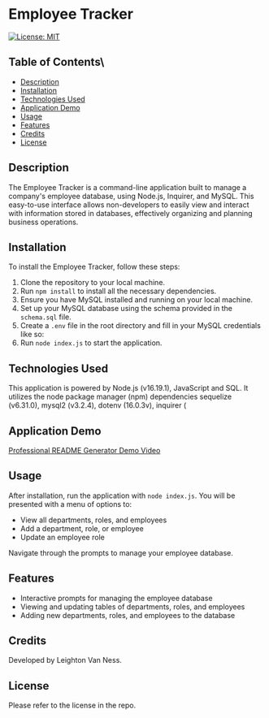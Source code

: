 # Employee Tracker
[![License: MIT](https://img.shields.io/badge/License-MIT-yellow.svg)](https://opensource.org/licenses/MIT)

## Table of Contents\
* [Description](#description)
* [Installation](#installation)
* [Technologies Used](#technologies-used)
* [Application Demo](#application-demo)
* [Usage](#usage)
* [Features](#features)
* [Credits](#credits)
* [License](#license)

## Description

The Employee Tracker is a command-line application built to manage a company's employee database, using Node.js, Inquirer, and MySQL. This easy-to-use interface allows non-developers to easily view and interact with information stored in databases, effectively organizing and planning business operations.

## Installation

To install the Employee Tracker, follow these steps:

1. Clone the repository to your local machine.
2. Run `npm install` to install all the necessary dependencies.
3. Ensure you have MySQL installed and running on your local machine.
4. Set up your MySQL database using the schema provided in the `schema.sql` file.
5. Create a `.env` file in the root directory and fill in your MySQL credentials like so:
6. Run `node index.js` to start the application.

## Technologies Used

This application is powered by Node.js (v16.19.1), JavaScript and SQL. It utilizes the node package manager (npm) dependencies sequelize (v6.31.0), mysql2 (v3.2.4), dotenv (16.0.3v), inquirer (

## Application Demo

[Professional README Generator Demo Video](https://www.icloud.com/iclouddrive/045wdyNu0Q88haiJf81CrEJcQ#Employee_Tracker)

## Usage

After installation, run the application with `node index.js`. You will be presented with a menu of options to:

- View all departments, roles, and employees
- Add a department, role, or employee
- Update an employee role

Navigate through the prompts to manage your employee database.

## Features

- Interactive prompts for managing the employee database
- Viewing and updating tables of departments, roles, and employees
- Adding new departments, roles, and employees to the database

## Credits

Developed by Leighton Van Ness.

## License

Please refer to the license in the repo.



